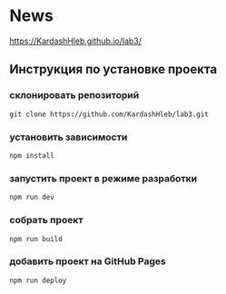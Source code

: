 # News
https://KardashHleb.github.io/lab3/
## Инструкция по установке проекта
### склонировать репозиторий
```
git clone https://github.com/KardashHleb/lab3.git
```
### установить зависимости
```
npm install
```

### запустить проект в режиме разработки
```
npm run dev
```

### собрать проект
```
npm run build
```
### добавить проект на GitHub Pages
```
npm run deploy
```
